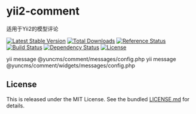# yii2-comment
适用于Yii2的模型评论

[![Latest Stable Version](https://poser.pugx.org/yuncms/yii2-comment/v/stable.png)](https://packagist.org/packages/yuncms/yii2-comment)
[![Total Downloads](https://poser.pugx.org/yuncms/yii2-comment/downloads.png)](https://packagist.org/packages/yuncms/yii2-comment)
[![Reference Status](https://www.versioneye.com/php/yuncms:yii2-comment/reference_badge.svg)](https://www.versioneye.com/php/yuncms:yii2-comment/references)
[![Build Status](https://img.shields.io/travis/yiisoft/yii2-comment.svg)](http://travis-ci.org/yuncms/yii2-comment)
[![Dependency Status](https://www.versioneye.com/php/yuncms:yii2-comment/dev-master/badge.png)](https://www.versioneye.com/php/yuncms:yii2-comment/dev-master)
[![License](https://poser.pugx.org/yuncms/yii2-comment/license.svg)](https://packagist.org/packages/yuncms/yii2-comment)



yii message @yuncms/comment/messages/config.php
yii message @yuncms/comment/widgets/messages/config.php

## License

This is released under the MIT License. See the bundled [LICENSE.md](LICENSE.md)
for details.